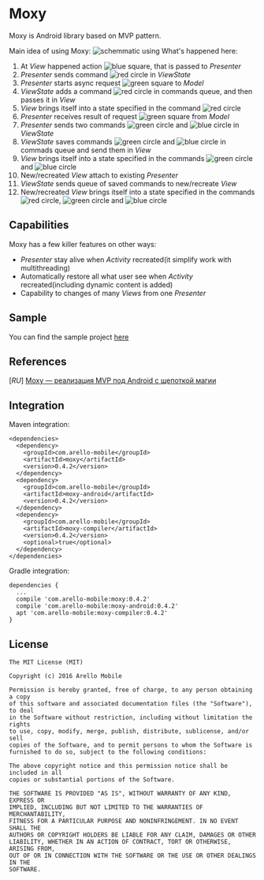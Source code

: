 # Moxy
Moxy is Android library based on MVP pattern.

Main idea of using Moxy:
![schemmatic using](https://habrastorage.org/files/ac7/e3c/6f5/ac7e3c6f5eec4f498ab50e597606faa5.gif)
What's happened here:

1. At _View_ happened action ![blue square](https://habrastorage.org/files/88e/47f/0d5/88e47f0d5767494c9dc56879b2281d28.png), that is passed to _Presenter_
2. _Presenter_ sends command ![red circle](https://habrastorage.org/files/b0c/d57/199/b0cd57199d4f4bcea465aefb21061461.png) in _ViewState_
3. _Presenter_ starts async request ![green square](https://habrastorage.org/files/998/8b1/57f/9988b157f9b544fd89b4af4aea061f87.png) to _Model_
4. _ViewState_ adds a command ![red circle](https://habrastorage.org/files/b0c/d57/199/b0cd57199d4f4bcea465aefb21061461.png) in commands queue, and then passes it in _View_
5. _View_ brings itself into a state specified in the command ![red circle](https://habrastorage.org/files/b0c/d57/199/b0cd57199d4f4bcea465aefb21061461.png)</li>
6. _Presenter_ receives result of request ![green square](https://habrastorage.org/files/998/8b1/57f/9988b157f9b544fd89b4af4aea061f87.png) from _Model_
7. _Presenter_ sends two commands ![green circle](https://habrastorage.org/files/9bd/23f/e0c/9bd23fe0c88c4d8f8b4a498474a6ad09.png) and ![blue circle](https://habrastorage.org/files/70c/231/d6b/70c231d6bf6b432ba83d5ecf2e97aafd.png) in _ViewState_
8. _ViewState_ saves commands ![green circle](https://habrastorage.org/files/9bd/23f/e0c/9bd23fe0c88c4d8f8b4a498474a6ad09.png) and ![blue circle](https://habrastorage.org/files/70c/231/d6b/70c231d6bf6b432ba83d5ecf2e97aafd.png) in commads queue and send them in _View_
9. _View_ brings itself into a state specified in the commands ![green circle](https://habrastorage.org/files/9bd/23f/e0c/9bd23fe0c88c4d8f8b4a498474a6ad09.png) and ![blue circle](https://habrastorage.org/files/70c/231/d6b/70c231d6bf6b432ba83d5ecf2e97aafd.png)</li>
10. New/recreated _View_ attach to existing _Presenter_
11. _ViewState_ sends queue of saved commands to new/recreate _View_
12. New/recreated _View_ brings itself into a state specified in the commands ![red circle](https://habrastorage.org/files/b0c/d57/199/b0cd57199d4f4bcea465aefb21061461.png), ![green circle](https://habrastorage.org/files/9bd/23f/e0c/9bd23fe0c88c4d8f8b4a498474a6ad09.png) and ![blue circle](https://habrastorage.org/files/70c/231/d6b/70c231d6bf6b432ba83d5ecf2e97aafd.png)

## Capabilities

Moxy has a few killer features on other ways:
- _Presenter_ stay alive when _Activity_ recreated(it simplify work with multithreading)
- Automatically restore all what user see when _Activity_ recreated(including dynamic content is added)
- Capability to changes of many _Views_ from one _Presenter_

## Sample
You can find the sample project [here](https://github.com/Arello-Mobile/MoxySample)

## References
[_RU_] [Moxy — реализация MVP под Android с щепоткой магии](https://habrahabr.ru/post/276189/)

## Integration

Maven integration:
```
<dependencies>
  <dependency>
    <groupId>com.arello-mobile</groupId>
    <artifactId>moxy</artifactId>
    <version>0.4.2</version>
  </dependency>
  <dependency>
    <groupId>com.arello-mobile</groupId>
    <artifactId>moxy-android</artifactId>
    <version>0.4.2</version>
  </dependency>
  <dependency>
    <groupId>com.arello-mobile</groupId>
    <artifactId>moxy-compiler</artifactId>
    <version>0.4.2</version>
    <optional>true</optional>
  </dependency>
</dependencies>
```

Gradle integration:
```
dependencies {
  ...
  compile 'com.arello-mobile:moxy:0.4.2'
  compile 'com.arello-mobile:moxy-android:0.4.2'
  apt 'com.arello-mobile:moxy-compiler:0.4.2'
}
```

## License
```
The MIT License (MIT)

Copyright (c) 2016 Arello Mobile

Permission is hereby granted, free of charge, to any person obtaining a copy
of this software and associated documentation files (the "Software"), to deal
in the Software without restriction, including without limitation the rights
to use, copy, modify, merge, publish, distribute, sublicense, and/or sell
copies of the Software, and to permit persons to whom the Software is
furnished to do so, subject to the following conditions:

The above copyright notice and this permission notice shall be included in all
copies or substantial portions of the Software.

THE SOFTWARE IS PROVIDED "AS IS", WITHOUT WARRANTY OF ANY KIND, EXPRESS OR
IMPLIED, INCLUDING BUT NOT LIMITED TO THE WARRANTIES OF MERCHANTABILITY,
FITNESS FOR A PARTICULAR PURPOSE AND NONINFRINGEMENT. IN NO EVENT SHALL THE
AUTHORS OR COPYRIGHT HOLDERS BE LIABLE FOR ANY CLAIM, DAMAGES OR OTHER
LIABILITY, WHETHER IN AN ACTION OF CONTRACT, TORT OR OTHERWISE, ARISING FROM,
OUT OF OR IN CONNECTION WITH THE SOFTWARE OR THE USE OR OTHER DEALINGS IN THE
SOFTWARE.
```
